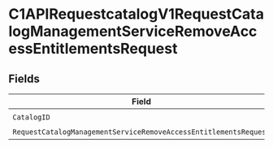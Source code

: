 # C1APIRequestcatalogV1RequestCatalogManagementServiceRemoveAccessEntitlementsRequest


## Fields

| Field                                                                                                                                                                  | Type                                                                                                                                                                   | Required                                                                                                                                                               | Description                                                                                                                                                            |
| ---------------------------------------------------------------------------------------------------------------------------------------------------------------------- | ---------------------------------------------------------------------------------------------------------------------------------------------------------------------- | ---------------------------------------------------------------------------------------------------------------------------------------------------------------------- | ---------------------------------------------------------------------------------------------------------------------------------------------------------------------- |
| `CatalogID`                                                                                                                                                            | *string*                                                                                                                                                               | :heavy_check_mark:                                                                                                                                                     | N/A                                                                                                                                                                    |
| `RequestCatalogManagementServiceRemoveAccessEntitlementsRequest`                                                                                                       | [*shared.RequestCatalogManagementServiceRemoveAccessEntitlementsRequest](../../../pkg/models/shared/requestcatalogmanagementserviceremoveaccessentitlementsrequest.md) | :heavy_minus_sign:                                                                                                                                                     | N/A                                                                                                                                                                    |